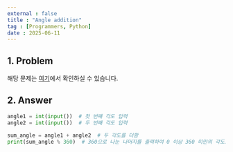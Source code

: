 ```yaml
---
external : false
title : "Angle addition"
tag : [Programmers, Python]
date : 2025-06-11
---
```


## 1. Problem

해당 문제는 [여기](https://school.programmers.co.kr/learn/courses/30/lessons/340206)에서 확인하실 수 있습니다.

## 2. Answer

```python
angle1 = int(input())  # 첫 번째 각도 입력
angle2 = int(input())  # 두 번째 각도 입력

sum_angle = angle1 + angle2  # 두 각도를 더함
print(sum_angle % 360)  # 360으로 나눈 나머지를 출력하여 0 이상 360 미만의 각도로 변환
```
